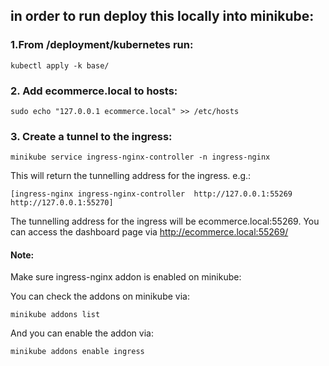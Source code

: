 ## in order to run deploy this locally into minikube:

### 1.From /deployment/kubernetes run:

```
kubectl apply -k base/
```

### 2. Add ecommerce.local to hosts:

```
sudo echo "127.0.0.1 ecommerce.local" >> /etc/hosts
```
### 3. Create a tunnel to the ingress:

```
minikube service ingress-nginx-controller -n ingress-nginx
```

This will return the tunnelling address for the ingress. e.g.:
```
[ingress-nginx ingress-nginx-controller  http://127.0.0.1:55269
http://127.0.0.1:55270]
```

The tunnelling address for the ingress will be ecommerce.local:55269. You can access the dashboard page via http://ecommerce.local:55269/

#### Note:
Make sure ingress-nginx addon is enabled on minikube:

You can check the addons on minikube via:

```
minikube addons list
```

And you can enable the addon via:

```
minikube addons enable ingress
```